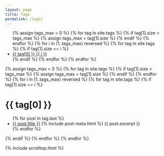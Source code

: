 ```yaml
---
layout: page
title: Tags
permalink: /tags/
---
```

<div class="post-content">
<ul class="tag-list">
{% assign tags_max = 0 %}
{% for tag in site.tags %}
    {% if tag[1].size > tags_max %}
    {% assign tags_max = tag[1].size %}
    {% endif %}
{% endfor %}
{% for i in (1..tags_max) reversed %}
    {% for tag in site.tags %}
        {% if tag[1].size == i %}
        <li><a href="#{{ tag[0] | downcase | replace:' ','-' }}"><i class="fa fa-tag" aria-hidden="true"></i> {{ tag[0] }} <span class="archive-title">{{ i }}</span> </a></li>
        {% endif %}
    {% endfor %}
{% endfor %}
</ul>

{% assign tags_max = 0 %}
{% for tag in site.tags %}
{% if tag[1].size > tags_max %}
{% assign tags_max = tag[1].size %}
{% endif %}
{% endfor %}
{% for i in (1..tags_max) reversed %}
{% for tag in site.tags %}
{% if tag[1].size == i %}
<h1 class="archive-title">{{ tag[0] }}</h1>
<ul class="post-list">
{% for post in tag.last %}
<li>
    <a href="{{ post.url }}">{{ post.title }}</a>
    {% include post-meta.html %}
    {{ post.excerpt }}    
</li>
{% endfor %}
</ul>
{% endif %}
{% endfor %}
{% endfor %}
</div>

{% include scrolltop.html %}